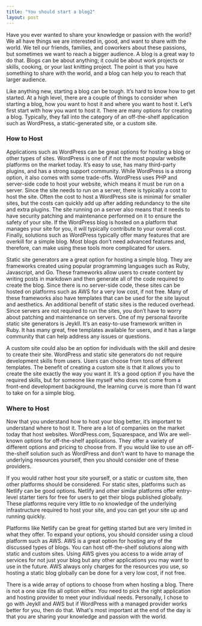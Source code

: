```yaml
---
title: "You should start a blog2"
layout: post
---
```


Have you ever wanted to share your knowledge or passion with the world? We all have things we are interested in, good, and want to share with the world. We tell our friends, families, and coworkers about these passions, but sometimes we want to reach a bigger audience. A blog is a great way to do that. Blogs can be about anything; it could be about work projects or skills, cooking, or your last knitting project. The point is that you have something to share with the world, and a blog can help you to reach that larger audience.

Like anything new, starting a blog can be tough. It’s hard to know how to get started. At a high level, there are a couple of things to consider when starting a blog, how you want to host it and where you want to host it. Let’s first start with how you want to host it. There are many options for creating a blog. Typically, they fall into the category of an off-the-shelf application such as WordPress, a static-generated site, or a custom site.

### How to Host

Applications such as WordPress can be great options for hosting a blog or other types of sites. WordPress is one of if not the most popular website platforms on the market today. It’s easy to use, has many third-party plugins, and has a strong support community. While WordPress is a strong option, it also comes with some trade-offs. WordPress uses PHP and server-side code to host your website, which means it must be run on a server. Since the site needs to run on a server, there is typically a cost to host the site. Often the cost to host a WordPress site is minimal for smaller sites, but the costs can quickly add up after adding redundancy to the site and extra plugins. The site running on a server also means that it needs to have security patching and maintenance performed on it to ensure the safety of your site. If the WordPress blog is hosted on a platform that manages your site for you, it will typically contribute to your overall cost. Finally, solutions such as WordPress typically offer many features that are overkill for a simple blog. Most blogs don’t need advanced features and, therefore, can make using these tools more complicated for users. 

Static site generators are a great option for hosting a simple blog. They are frameworks created using popular programming languages such as Ruby, Javascript, and Go. These frameworks allow users to create content by writing posts in markdown and then generate all of the code required to create the blog. Since there is no server-side code, these sites can be hosted on platforms such as AWS for a very low cost, if not free. Many of these frameworks also have templates that can be used for the site layout and aesthetics. An additional benefit of static sites is the reduced overhead. Since servers are not required to run the sites, you don’t have to worry about patching and maintenance on servers. One of my personal favorite static site generators is Jeykll. It’s an easy-to-use framework written in Ruby. It has many great, free templates available for users, and it has a large community that can help address any issues or questions.

A custom site could also be an option for individuals with the skill and desire to create their site. WordPress and static site generators do not require development skills from users. Users can choose from tons of different templates. The benefit of creating a custom site is that it allows you to create the site exactly the way you want it. It’s a good option if you have the required skills, but for someone like myself who does not come from a front-end development background, the learning curve is more than I’d want to take on for a simple blog.

### Where to Host

Now that you understand how to host your blog better, it’s important to understand where to host it. There are a lot of companies on the market today that host websites. WordPress.com, Squarespace, and Wix are well-known options for off-the-shelf applications. They offer a variety of different options and pricing to choose from. If you would like to use an off-the-shelf solution such as WordPress and don’t want to have to manage the underlying resources yourself, then you should consider one of these providers.

If you would rather host your site yourself, or a static or custom site, then other platforms should be considered. For static sites, platforms such as Netlify can be good options. Netlify and other similar platforms offer entry-level starter tiers for free for users to get their blogs published globally. These platforms require very little to no knowledge of the underlying infrastructure required to host your site, and you can get your site up and running quickly.

Platforms like Netlify can be great for getting started but are very limited in what they offer. To expand your options, you should consider using a cloud platform such as AWS. AWS is a great option for hosting any of the discussed types of blogs. You can host off-the-shelf solutions along with static and custom sites. Using AWS gives you access to a wide array of services for not just your blog but any other applications you may want to use in the future. AWS always only charges for the resources you use, so hosting a static blog globally can be done for a very low cost, if not free.

There is a wide array of options to choose from when hosting a blog. There is not a one size fits all option either. You need to pick the right application and hosting provider to meet your individual needs. Personally, I chose to go with Jeykll and AWS but if WordPress with a managed provider works better for you, then do that. What's most important at the end of the day is that you are sharing your knowledge and passion with the world.